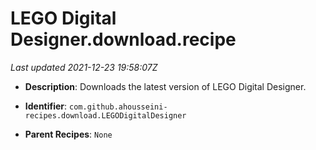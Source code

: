 # LEGO Digital Designer.download.recipe

_Last updated 2021-12-23 19:58:07Z_

- **Description**: Downloads the latest version of LEGO Digital Designer.

- **Identifier**: `com.github.ahousseini-recipes.download.LEGODigitalDesigner`

- **Parent Recipes**: `None`